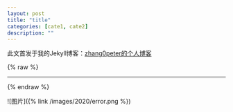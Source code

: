 ```yaml
---
layout: post
title: "title"
categories: [cate1, cate2]
description: ""
---
```


此文首发于我的Jekyll博客：[zhang0peter的个人博客](https://zhang0peter.com)         

{% raw %}
***          
{% endraw %}




![图片]({% link /images/2020/error.png %})


